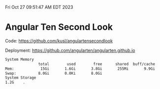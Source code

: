 Fri Oct 27 09:51:47 AM EDT 2023

# Angular Ten Second Look

Code: https://github.com/kusl/angulartensecondlook

Deployment: https://github.com/angularten/angularten.github.io

```bash
System Memory
               total        used        free      shared  buff/cache   available
Mem:            15Gi       1.6Gi       3.8Gi       255Mi       9.9Gi        13Gi
Swap:          8.0Gi       0.0Ki       8.0Gi
System Storage
1.2G	.
